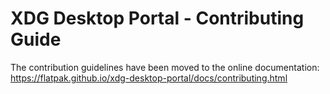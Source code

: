 # XDG Desktop Portal - Contributing Guide

The contribution guidelines have been moved to the online documentation:
https://flatpak.github.io/xdg-desktop-portal/docs/contributing.html
